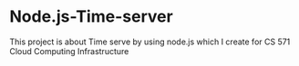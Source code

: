 # Node.js-Time-server
This project is about Time serve by using node.js which I create for CS 571 Cloud Computing Infrastructure

